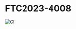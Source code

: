 # FTC2023-4008
[![CI](https://github.com/BroncBotz3481/FTC2023-4008/actions/workflows/main.yml/badge.svg)](https://github.com/BroncBotz3481/FTC2023-4008/actions/workflows/main.yml)

